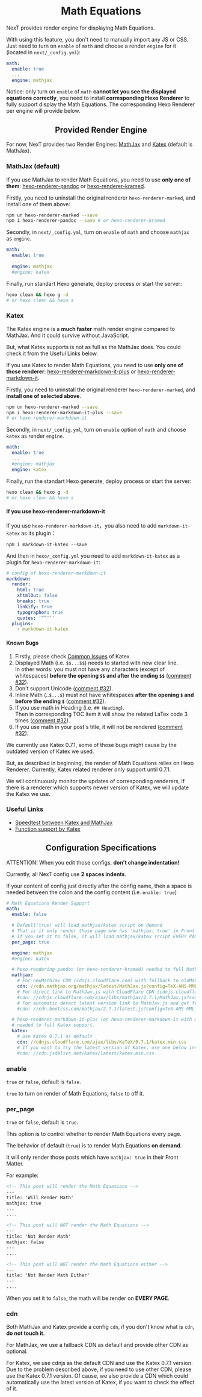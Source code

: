 <h1 align="center">Math Equations</h1>

NexT provides render engine for displaying Math Equations.

With using this feature, you don't need to manually import any JS or CSS. Just need to turn on `enable` of `math` and choose a render `engine` for it (located in `next/_config.yml`):

```yml
math:
  enable: true
  ...
  engine: mathjax
```

Notice: only turn on `enable` of `math` **cannot let you see the displayed equations correctly**, you need to install **corresponding Hexo Renderer** to fully support display the Math Equations.
The corresponding Hexo Renderer per engine will provide below.

<h2 align="center">Provided Render Engine</h2>

For now, NexT provides two Render Engines: [MathJax](https://www.mathjax.org/) and [Katex](https://khan.github.io/KaTeX/) (default is MathJax).

### MathJax (default)

If you use MathJax to render Math Equations, you need to use **only one of them**: [hexo-renderer-pandoc](https://github.com/wzpan/hexo-renderer-pandoc) or [hexo-renderer-kramed](https://github.com/sun11/hexo-renderer-kramed).

Firstly, you need to uninstall the original renderer `hexo-renderer-marked`, and install one of them above:

```sh
npm un hexo-renderer-marked --save
npm i hexo-renderer-pandoc --save # or hexo-renderer-kramed
```

Secondly, in `next/_config.yml`, turn on `enable` of `math` and choose `mathjax` as `engine`.

```yml
math:
  enable: true
  ...
  engine: mathjax
  #engine: katex
```

Finally, run standart Hexo generate, deploy process or start the server:

```sh
hexo clean && hexo g -d
# or hexo clean && hexo s
```

### Katex

The Katex engine is a **much faster** math render engine compared to MathJax. And it could survive without JavaScript.

But, what Katex supports is not as full as the MathJax does. You could check it from the Useful Links below.

If you use Katex to render Math Equations, you need to use **only one of those renderer**: [hexo-renderer-markdown-it-plus](https://github.com/CHENXCHEN/hexo-renderer-markdown-it-plus) or [hexo-renderer-markdown-it](https://github.com/hexojs/hexo-renderer-markdown-it).

Firstly, you need to uninstall the original renderer `hexo-renderer-marked`, and **install one of selected above**.

```sh
npm un hexo-renderer-marked --save
npm i hexo-renderer-markdown-it-plus --save
# or hexo-renderer-markdown-it
```

Secondly, in `next/_config.yml`, turn on `enable` option of `math` and choose `katex` as render `engine`.

```yml
math:
  enable: true
  ...
  #engine: mathjax
  engine: katex
```

Finally, run the standart Hexo generate, deploy process or start the server:

```sh
hexo clean && hexo g -d
# or hexo clean && hexo s
```

#### If you use hexo-renderer-markdown-it

If you use `hexo-renderer-markdown-it`，you also need to add `markdown-it-katex` as its plugin：

```
npm i markdown-it-katex --save
```

And then in `hexo/_config.yml` you need to add `markdown-it-katex` as a plugin for `hexo-renderer-markdown-it`:

```yml
# config of hexo-renderer-markdown-it
markdown:
  render:
    html: true
    xhtmlOut: false
    breaks: true
    linkify: true
    typographer: true
    quotes: '“”‘’'
  plugins:
    - markdown-it-katex
```

#### Known Bugs

1. Firstly, please check [Common Issues](https://github.com/Khan/KaTeX#common-issues) of Katex.
2. Displayed Math (i.e. `$$...$$`) needs to started with new clear line.\
   In other words: you must not have any characters (except of whitespaces) **before the opening `$$` and after the ending `$$`** ([comment #32](https://github.com/theme-next/hexo-theme-next/pull/32#issuecomment-357489509)).
3. Don't support Unicode ([comment #32](https://github.com/theme-next/hexo-theme-next/pull/32#issuecomment-357489509)).
4. Inline Math (..`$...$`) must not have whitespaces **after the opening `$` and before the ending `$`** ([comment #32](https://github.com/theme-next/hexo-theme-next/pull/32#issuecomment-357489509)).
5. If you use math in Heading (i.e. `## Heading`).\
   Then in corresponding TOC item it will show the related LaTex code 3 times ([comment #32](https://github.com/theme-next/hexo-theme-next/pull/32#issuecomment-359018694)).
6. If you use math in your post's title, it will not be rendered ([comment #32](https://github.com/theme-next/hexo-theme-next/pull/32#issuecomment-359142879)).

We currently use Katex 0.7.1, some of those bugs might cause by the outdated version of Katex we used.

But, as described in beginning, the render of Math Equations relies on Hexo Renderer. Currently, Katex related renderer only support until 0.7.1.

We will continuously monitor the updates of corresponding renderers, if there is a renderer which supports newer version of Katex, we will update the Katex we use.

### Useful Links

* [Speedtest between Katex and MathJax](https://www.intmath.com/cg5/katex-mathjax-comparison.php)
* [Function support by Katex](https://khan.github.io/KaTeX/function-support.html)

<h2 align="center">Configuration Specifications</h2>

ATTENTION! When you edit those configs, **don't change indentation!**

Currently, all NexT config use **2 spaces indents**.

If your content of config just directly after the config name, then a space is needed between the colon and the config content (i.e. `enable: true`)

```yml
# Math Equations Render Support
math:
  enable: false

  # Default(true) will load mathjax/katex script on demand
  # That is it only render those page who has 'mathjax: true' in Front Matter.
  # If you set it to false, it will load mathjax/katex srcipt EVERY PAGE.
  per_page: true

  engine: mathjax
  #engine: katex

  # hexo-rendering-pandoc (or hexo-renderer-kramed) needed to full MathJax support.
  mathjax:
    # For newMathJax CDN (cdnjs.cloudflare.com) with fallback to oldMathJax (cdn.mathjax.org).
    cdn: //cdn.mathjax.org/mathjax/latest/MathJax.js?config=TeX-AMS-MML_HTMLorMML
    # For direct link to MathJax.js with CloudFlare CDN (cdnjs.cloudflare.com).
    #cdn: //cdnjs.cloudflare.com/ajax/libs/mathjax/2.7.1/MathJax.js?config=TeX-MML-AM_CHTML
    # For automatic detect latest version link to MathJax.js and get from CloudFlare.
    #cdn: //cdn.bootcss.com/mathjax/2.7.1/latest.js?config=TeX-AMS-MML_HTMLorMML

  # hexo-renderer-markdown-it-plus (or hexo-renderer-markdown-it with markdown-it-katex plugin)
  # needed to full Katex support.
  katex:
    # Use Katex 0.7.1 as default
    cdn: //cdnjs.cloudflare.com/ajax/libs/KaTeX/0.7.1/katex.min.css
    # If you want to try the latest version of Katex, use one below instead
    #cdn: //cdn.jsdelivr.net/katex/latest/katex.min.css

```

### enable

`true` or `false`, default is `false`.

`true` to turn on render of Math Equations, `false` to off it.

### per_page

`true` or `false`, default is `true`.

This option is to control whether to render Math Equations every page.

The behavior of default (`true`) is to render Math Equations **on demand**.

It will only render those posts which have `mathjax: true` in their Front Matter.

For example:

```md
<!-- This post will render the Math Equations -->
---
title: 'Will Render Math'
mathjax: true
---
....
```

```md
<!-- This post will NOT render the Math Equations -->
---
title: 'Not Render Math'
mathjax: false
---
....
```

```md
<!-- This post will NOT render the Math Equations either -->
---
title: 'Not Render Math Either'
---
....
```

When you set it to `false`, the math will be render on **EVERY PAGE**.

### cdn

Both MathJax and Katex provide a config `cdn`, if you don't know what is `cdn`, **do not touch it**.

For MathJax, we use a fallback CDN as default and provide other CDN as optional.

For Katex, we use cdnjs as the default CDN and use the Katex 0.7.1 version. Due to the problem described above, if you need to use other CDN, please use the Katex 0.7.1 version.
Of cause, we also provide a CDN which could automatically use the latest version of Katex, if you want to check the effect of it.
